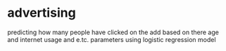 # advertising
predicting how many people have clicked on the add based on there age and internet usage and e.tc. parameters using logistic regression model
